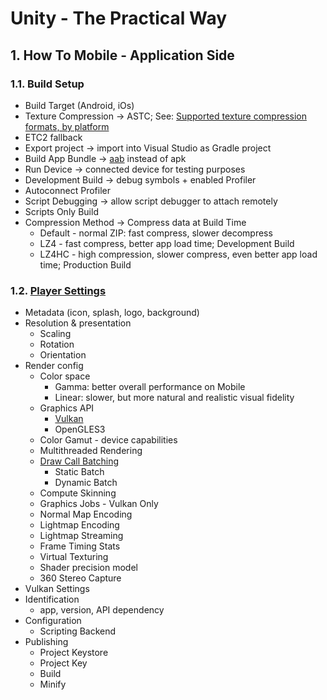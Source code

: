 <style>
  .page-header {
    background-image: none;
  }
</style>

# Unity - The Practical Way
## 1. How To Mobile - Application Side

### 1.1. Build Setup
- Build Target (Android, iOs)
- Texture Compression -> ASTC; See: [Supported texture compression formats, by platform](https://docs.unity3d.com/Manual/class-TextureImporterOverride.html#supported-formats)
- ETC2 fallback
- Export project -> import into Visual Studio as Gradle project
- Build App Bundle -> [aab](https://developer.android.com/platform/technology/app-bundle/) instead of apk
- Run Device -> connected device for testing purposes
- Development Build -> debug symbols + enabled Profiler
- Autoconnect Profiler
- Script Debugging -> allow script debugger to attach remotely
- Scripts Only Build
- Compression Method -> Compress data at Build Time
  - Default - normal ZIP: fast compress, slower decompress
  - LZ4 - fast compress, better app load time; Development Build
  - LZ4HC - high compression, slower compress, even better app load time; Production Build

### 1.2. [Player Settings](https://docs.unity3d.com/Manual/class-PlayerSettingsAndroid.html#Other)
- Metadata (icon, splash, logo, background)
- Resolution & presentation
  - Scaling
  - Rotation
  - Orientation
- Render config
  - Color space
    - Gamma: better overall performance on Mobile
    - Linear: slower, but more natural and realistic visual fidelity
  - Graphics API
    - [Vulkan](https://www.vulkan.org/)
    - OpenGLES3
  - Color Gamut - device capabilities
  - Multithreaded Rendering
  - [Draw Call Batching](https://docs.unity3d.com/Manual/DrawCallBatching.html)
    - Static Batch
    - Dynamic Batch
  - Compute Skinning
  - Graphics Jobs - Vulkan Only
  - Normal Map Encoding
  - Lightmap Encoding
  - Lightmap Streaming
  - Frame Timing Stats
  - Virtual Texturing
  - Shader precision model
  - 360 Stereo Capture
- Vulkan Settings
- Identification
  - app, version, API dependency
- Configuration
  - Scripting Backend
- Publishing
  - Project Keystore
  - Project Key
  - Build
  - Minify
